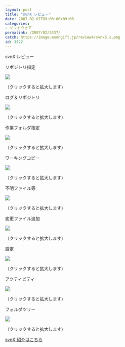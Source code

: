 ```yaml
---
layout: post
title: "svnX レビュー"
date: 2007-02-01T09:00:00+09:00
categories:
- ソフトウェア
permalink: /2007/02/3337/
catch: https://image.moongift.jp/review4/svnx5.s.png
id: 3322
---
```

svnX レビュー  
<!--more-->

リポジトリ指定

  

[![](https://image.moongift.jp/review4/svnx1.s.png)](https://image.moongift.jp/review4/svnx1.png)  
  
（クリックすると拡大します)

  

ログ＆リポジトリ

  

[![](https://image.moongift.jp/review4/svnx2.s.png)](https://image.moongift.jp/review4/svnx2.png)  
  
（クリックすると拡大します)

  

作業フォルダ指定

  

[![](https://image.moongift.jp/review4/svnx3.s.png)](https://image.moongift.jp/review4/svnx3.png)  
  
（クリックすると拡大します)

  

ワーキングコピー

  

[![](https://image.moongift.jp/review4/svnx4.s.png)](https://image.moongift.jp/review4/svnx4.png)  
  
（クリックすると拡大します)

  

不明ファイル等

  

[![](https://image.moongift.jp/review4/svnx5.s.png)](https://image.moongift.jp/review4/svnx5.png)  
  
（クリックすると拡大します)

  

変更ファイル追加

  

[![](https://image.moongift.jp/review4/svnx6.s.png)](https://image.moongift.jp/review4/svnx6.png)  
  
（クリックすると拡大します)

  

設定

  

[![](https://image.moongift.jp/review4/svnx7.s.png)](https://image.moongift.jp/review4/svnx7.png)  
  
（クリックすると拡大します)

  

アクティビティ

  

[![](https://image.moongift.jp/review4/svnx8.s.png)](https://image.moongift.jp/review4/svnx8.png)  
  
（クリックすると拡大します)

  

フォルダツリー

  

[![](https://image.moongift.jp/review4/svnx9.s.png)](https://image.moongift.jp/review4/svnx9.png)  
  
（クリックすると拡大します)

  

[svnX 紹介はこちら](http://oss.moongift.jp/intro/i-3334.html)

